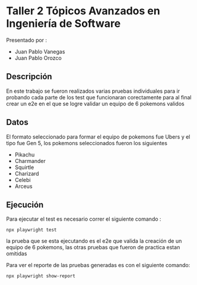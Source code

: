 # Taller 2 Tópicos Avanzados en Ingeniería de Software

 Presentado por :
   - Juan Pablo Vanegas
   - Juan Pablo Orozco

## Descripción

En este trabajo se fueron realizados varias pruebas individuales para ir probando cada parte de los test que funcionaran corectamente para al final crear un e2e en el que se logre validar un equipo de 6 pokemons validos 

## Datos

El formato seleccionado para formar el equipo de pokemons fue Ubers y el tipo fue Gen 5, los pokemons seleccionados fueron los siguientes

- Pikachu
- Charmander
- Squirtle
- Charizard
- Celebi
- Arceus

## Ejecución

Para ejecutar el test es necesario correr el siguiente comando : 
```
npx playwright test
```
la prueba que se esta ejecutando es el e2e que valida la creación de un equipo de 6 pokemons, las otras pruebas que fueron de practica estan omitidas

Para ver el reporte de las pruebas generadas es con el siguiente comando:
```
npx playwright show-report
```
